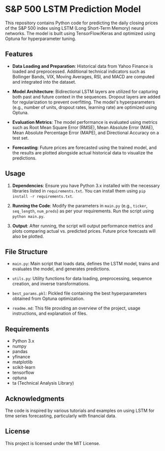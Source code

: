 # S&P 500 LSTM Prediction Model

This repository contains Python code for predicting the daily closing prices of the S&P 500 index using LSTM (Long Short-Term Memory) neural networks. The model is built using TensorFlow/Keras and optimized using Optuna for hyperparameter tuning.

## Features

- **Data Loading and Preparation**: Historical data from Yahoo Finance is loaded and preprocessed. Additional technical indicators such as Bollinger Bands, VIX, Moving Averages, RSI, and MACD are computed and integrated into the dataset.
  
- **Model Architecture**: Bidirectional LSTM layers are utilized for capturing both past and future context in the sequences. Dropout layers are added for regularization to prevent overfitting. The model's hyperparameters (e.g., number of units, dropout rates, learning rate) are optimized using Optuna.

- **Evaluation Metrics**: The model performance is evaluated using metrics such as Root Mean Square Error (RMSE), Mean Absolute Error (MAE), Mean Absolute Percentage Error (MAPE), and Directional Accuracy on a test set.

- **Forecasting**: Future prices are forecasted using the trained model, and the results are plotted alongside actual historical data to visualize the predictions.

## Usage

1. **Dependencies**: Ensure you have Python 3.x installed with the necessary libraries listed in `requirements.txt`. You can install them using `pip install -r requirements.txt`.

2. **Running the Code**: Modify the parameters in `main.py` (e.g., `ticker`, `seq_length`, `num_preds`) as per your requirements. Run the script using `python main.py`.

3. **Output**: After running, the script will output performance metrics and plots comparing actual vs. predicted prices. Future price forecasts will also be plotted.

## File Structure

- `main.py`: Main script that loads data, defines the LSTM model, trains and evaluates the model, and generates predictions.
  
- `utils.py`: Utility functions for data loading, preprocessing, sequence creation, and inverse transformations.

- `best_params.pkl`: Pickled file containing the best hyperparameters obtained from Optuna optimization.

- `readme.md`: This file providing an overview of the project, usage instructions, and explanation of files.

## Requirements

- Python 3.x
- numpy
- pandas
- yfinance
- matplotlib
- scikit-learn
- tensorflow
- optuna
- ta (Technical Analysis Library)

## Acknowledgments

The code is inspired by various tutorials and examples on using LSTM for time series forecasting, particularly with financial data.

## License

This project is licensed under the MIT License.
